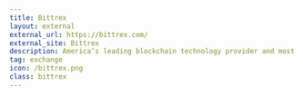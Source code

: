 ```yaml
---
title: Bittrex
layout: external
external_url: https://bittrex.com/
external_site: Bittrex
description: America’s leading blockchain technology provider and most reliable cryptocurrency trading platform.
tag: exchange
icon: /bittrex.png
class: bittrex
---
```

